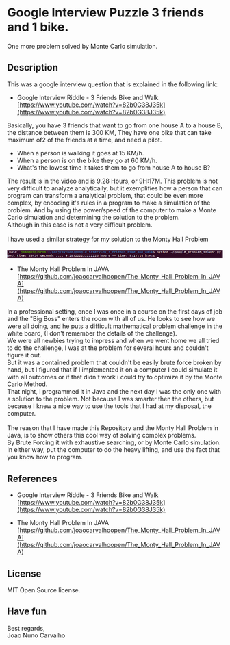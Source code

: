 # Google Interview Puzzle 3 friends and 1 bike.
One more problem solved by Monte Carlo simulation.

## Description
This was a google interview question that is explained in the following link: <br>

* Google Interview Riddle - 3 Friends Bike and Walk <br>
[https://www.youtube.com/watch?v=82b0G38J35k](https://www.youtube.com/watch?v=82b0G38J35k) <br>


Basically, you have 3 friends that want to go from one house A to a house B, the distance between them is 300 KM, They have one bike that can take maximum of2 of the friends at a time, and need a pilot.

* When a person is walking it goes at 15 KM/h.
* When a person is on the bike they go at 60 KM/h.
* What's the lowest time it takes them to go from house A to house B?


The result is in the video and is 9.28 Hours, or 9H:17M.
This problem is not very difficult to analyze analytically, but it exemplifies how a person that can program can transform a analytical problem, that could be even more complex, by encoding it's rules in a program to make a simulation of the problem. And by using the power/speed of the computer to make a Monte Carlo simulation and determining the solution to the problem. <br>
Although in this case is not a very difficult problem. <br>
<br>
I have used a similar strategy for my solution to the Monty Hall Problem <br>
<br>
![Output of program in the terminal](./terminal.png)

* The Monty Hall Problem In JAVA <br>
[https://github.com/joaocarvalhoopen/The_Monty_Hall_Problem_In_JAVA](https://github.com/joaocarvalhoopen/The_Monty_Hall_Problem_In_JAVA) <br>


In a professional setting, once I was once in a course on the first days of job and the "Big Boss" enters the room with all of us. He looks to see how we were all doing, and he puts a difficult mathematical problem challenge in the white board, (I don't remember the details of the challenge). <br>
We were all newbies trying to impress and when we went home we all tried to do the challenge, I was at the problem for several hours and couldn't figure it out. <br>
But it was a contained problem that couldn't be easily brute force broken by hand, but I figured that if I implemented it on a computer I could simulate it with all outcomes or if that didn't work i could try to optimize it by the Monte Carlo Method. <br>
That night, I programmed it in Java and the next day I was the only one with a solution to the problem. Not because I was smarter then the others, but because I knew a nice way to use the tools that I had at my disposal, the computer. <br>
<br>
The reason that I have made this Repository and the Monty Hall Problem in Java, is to show others this cool way of solving complex problems. <br>
By Brute Forcing it with exhaustive searching, or by Monte Carlo simulation. <br>
In either way, put the computer to do the heavy lifting, and use the fact that you know how to program. <br>       

## References
* Google Interview Riddle - 3 Friends Bike and Walk <br>
  [https://www.youtube.com/watch?v=82b0G38J35k](https://www.youtube.com/watch?v=82b0G38J35k)

* The Monty Hall Problem In JAVA <br>
  [https://github.com/joaocarvalhoopen/The_Monty_Hall_Problem_In_JAVA](https://github.com/joaocarvalhoopen/The_Monty_Hall_Problem_In_JAVA)


## License
MIT Open Source license.

## Have fun
Best regards, <br>
Joao Nuno Carvalho <br>

